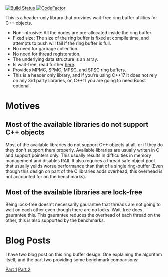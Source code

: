 [![Build Status](https://travis-ci.com/IYP-Programer-Yeah/WaitFreeRingBufferUtilities.svg?branch=master)](https://travis-ci.com/IYP-Programer-Yeah/WaitFreeRingBufferUtilities)
[![CodeFactor](https://www.codefactor.io/repository/github/iyp-programer-yeah/waitfreeringbufferutilities/badge)](https://www.codefactor.io/repository/github/iyp-programer-yeah/waitfreeringbufferutilities)

This is a header-only library that provides wait-free ring buffer utilities for C++ objects.

+ Non-intrusive: All the nodes are pre-allocated inside the ring buffer.
+ Fixed size: The size of the ring buffer is fixed at compile time, and attempts to push will fail if the ring buffer is full.
+ No need for garbage collection.
+ No need for thread registeration.
+ The underlying data structure is an array.
+ Is wait-free, read further [here](https://en.wikipedia.org/wiki/Non-blocking_algorithm#Wait-freedom).
+ Provides MPMC, SPMC, MPSC, and SPSC ring buffers.
+ This is a header only library, and if you're using C++17 it does not rely on any 3rd party libraries, on C++11 you are going to need
Boost optional.

# Motives

## Most of the available libraries do not support C++ objects

Most of the available libraries do not support C++ objects at all, or if they do they don't support them properly.
Available libraries are usually writen in C and support pointers only. This usually results in difficulties in memory management and
disables RAII. It also requires a thread safe object pool that usually yeilds worse performance than that of a single ring-buffer (Even
though this design on part of the C libraries adds overhead, this overhead is not accounted for on the benchmarks).

## Most of the available libraries are lock-free

Being lock-free doesn't necessarily gaurantee that threads are not going to wait on each other even though there are no locks. Wait-free does gaurantee this. This gaurantee reduces the overhead of each thread on the other, this is also supported by the benchmarks.

# Blog Posts

I have two blog post on this ring buffer design. One explaining the algorithm itself, and the part two providing some benchmark
comparisons:

[Part 1](https://iyp.home.blog/2019/11/14/what-to-do-when-your-ring-buffers-are-tired-of-waiting/)
[Part 2](https://iyp.home.blog/2020/04/05/what-to-do-when-your-ring-buffers-are-tired-of-waiting-pt-2/)
